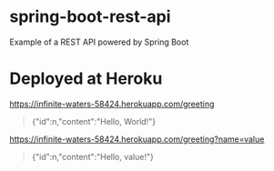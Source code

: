 # spring-boot-rest-api
Example of a REST API powered by Spring Boot

# Deployed at Heroku
https://infinite-waters-58424.herokuapp.com/greeting
> {"id":n,"content":"Hello, World!"}

https://infinite-waters-58424.herokuapp.com/greeting?name=value
> {"id":n,"content":"Hello, value!"}
